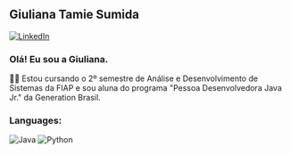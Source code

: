 ## Giuliana Tamie Sumida
[![LinkedIn](https://img.shields.io/badge/LinkedIn-0077B5?style=for-the-badge&logo=linkedin&logoColor=white)](https://www.linkedin.com/in/giuliana-tamie-sumida-50bb11215)

### Olá! Eu sou a Giuliana.
 👩‍🎓 Estou cursando o 2º semestre de Análise e Desenvolvimento de Sistemas da FIAP e sou aluna do programa "Pessoa Desenvolvedora Java Jr." da Generation Brasil.

### Languages:
![Java](https://img.shields.io/badge/Java-ED8B00?style=for-the-badge&logo=java&logoColor=white)
![Python](https://img.shields.io/badge/Python-3776AB?style=for-the-badge&logo=python&logoColor=white)




